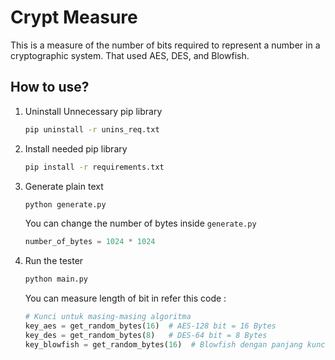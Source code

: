 # Crypt Measure
This is a measure of the number of bits required to represent a number in a cryptographic system. That used AES, DES, and Blowfish.

## How to use?
1. Uninstall Unnecessary pip library
    ```bash
    pip uninstall -r unins_req.txt
    ```

2. Install needed pip library
    ```bash
    pip install -r requirements.txt
    ```

3. Generate plain text
    ```bash
    python generate.py
    ```
    You can change the number of bytes inside `generate.py`
    ```python
    number_of_bytes = 1024 * 1024
    ```

4. Run the tester
    ```bash
    python main.py
    ```
    You can measure length of bit in refer this code : 
    ```python
    # Kunci untuk masing-masing algoritma
    key_aes = get_random_bytes(16)  # AES-128 bit = 16 Bytes
    key_des = get_random_bytes(8)   # DES-64 bit = 8 Bytes
    key_blowfish = get_random_bytes(16)  # Blowfish dengan panjang kunci variabel
    ```